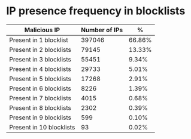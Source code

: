 # IP presence frequency in blocklists
| Malicious IP | Number of IPs | % |
|----|----|----|
| Present in 1 blocklist | 397046 | 66.86% |
| Present in 2 blocklists | 79145 | 13.33% |
| Present in 3 blocklists | 55451 | 9.34% |
| Present in 4 blocklists | 29733 | 5.01% |
| Present in 5 blocklists | 17268 | 2.91% |
| Present in 6 blocklists | 8226 | 1.39% |
| Present in 7 blocklists | 4015 | 0.68% |
| Present in 8 blocklists | 2302 | 0.39% |
| Present in 9 blocklists | 599 | 0.10% |
| Present in 10 blocklists | 93 | 0.02% |
